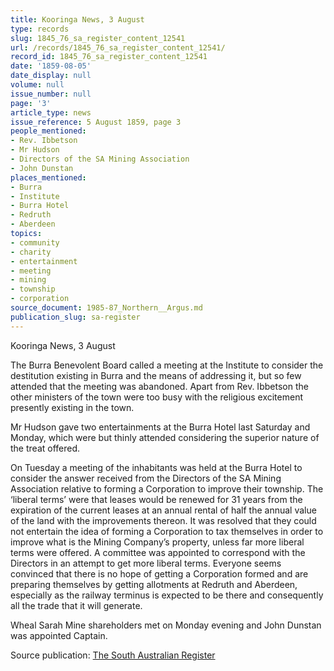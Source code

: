 ```yaml
---
title: Kooringa News, 3 August
type: records
slug: 1845_76_sa_register_content_12541
url: /records/1845_76_sa_register_content_12541/
record_id: 1845_76_sa_register_content_12541
date: '1859-08-05'
date_display: null
volume: null
issue_number: null
page: '3'
article_type: news
issue_reference: 5 August 1859, page 3
people_mentioned:
- Rev. Ibbetson
- Mr Hudson
- Directors of the SA Mining Association
- John Dunstan
places_mentioned:
- Burra
- Institute
- Burra Hotel
- Redruth
- Aberdeen
topics:
- community
- charity
- entertainment
- meeting
- mining
- township
- corporation
source_document: 1985-87_Northern__Argus.md
publication_slug: sa-register
---
```


Kooringa News, 3 August

The Burra Benevolent Board called a meeting at the Institute to consider the destitution existing in Burra and the means of addressing it, but so few attended that the meeting was abandoned.  Apart from Rev. Ibbetson the other ministers of the town were too busy with the religious excitement presently existing in the town.

Mr Hudson gave two entertainments at the Burra Hotel last Saturday and Monday, which were but thinly attended considering the superior nature of the treat offered.

On Tuesday a meeting of the inhabitants was held at the Burra Hotel to consider the answer received from the Directors of the SA Mining Association relative to forming a Corporation to improve their township.  The ‘liberal terms’ were that leases would be renewed for 31 years from the expiration of the current leases at an annual rental of half the annual value of the land with the improvements thereon.  It was resolved that they could not entertain the idea of forming a Corporation to tax themselves in order to improve what is the Mining Company’s property, unless far more liberal terms were offered.  A committee was appointed to correspond with the Directors in an attempt to get more liberal terms.  Everyone seems convinced that there is no hope of getting a Corporation formed and are preparing themselves by getting allotments at Redruth and Aberdeen, especially as the railway terminus is expected to be there and consequently all the trade that it will generate.

Wheal Sarah Mine shareholders met on Monday evening and John Dunstan was appointed Captain.

Source publication: [The South Australian Register](/publications/sa-register/)
